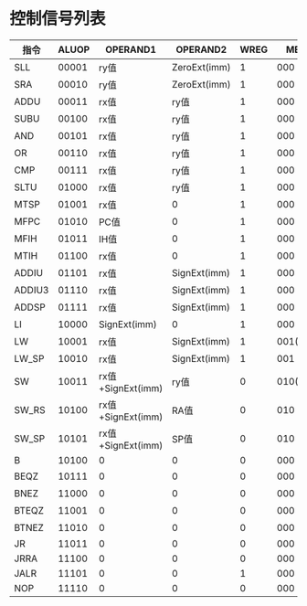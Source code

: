# 控制信号列表

| 指令   | ALUOP | OPERAND1          | OPERAND2     | WREG | MEMOP      | WD       | branchFlag |
|--------|-------|-------------------|--------------|------|------------|----------|------------|
| SLL    | 00001 | ry值              | ZeroExt(imm) | 1    | 000        | rx地址   | 0          |
| SRA    | 00010 | ry值              | ZeroExt(imm) | 1    | 000        | rx地址   | 0          |
| ADDU   | 00011 | rx值              | ry值         | 1    | 000        | rz地址   | 0          |
| SUBU   | 00100 | rx值              | ry值         | 1    | 000        | rz地址   | 0          |
| AND    | 00101 | rx值              | ry值         | 1    | 000        | rx地址   | 0          |
| OR     | 00110 | rx值              | ry值         | 1    | 000        | rx地址   | 0          |
| CMP    | 00111 | rx值              | ry值         | 1    | 000        | 1010(T)  | 0          |
| SLTU   | 01000 | rx值              | ry值         | 1    | 000        | 1010     | 0          |
| MTSP   | 01001 | rx值              | 0            | 1    | 000        | 1000(SP) | 0          |
| MFPC   | 01010 | PC值              | 0            | 1    | 000        | rx地址   | 0          |
| MFIH   | 01011 | IH值              | 0            | 1    | 000        | rx地址   | 0          |
| MTIH   | 01100 | rx值              | 0            | 1    | 000        | 1011(IH) | 0          |
| ADDIU  | 01101 | rx值              | SignExt(imm) | 1    | 000        | rx地址   | 0          |
| ADDIU3 | 01110 | rx值              | SignExt(imm) | 1    | 000        | ry地址   | 0          |
| ADDSP  | 01111 | rx值              | SignExt(imm) | 1    | 000        | 1000(SP) | 0          |
| LI     | 10000 | SignExt(imm)      | 0            | 1    | 000        | rx地址   | 0          |
| LW     | 10001 | rx值              | SignExt(imm) | 1    | 001(READ)  | ry地址   | 0          |
| LW_SP  | 10010 | rx值              | SignExt(imm) | 1    | 001        | rx地址   | 0          |
| SW     | 10011 | rx值+SignExt(imm) | ry值         | 0    | 010(WRITE) | -        | 0          |
| SW_RS  | 10100 | rx值+SignExt(imm) | RA值         | 0    | 010        | -        | 0          |
| SW_SP  | 10101 | rx值+SignExt(imm) | SP值         | 0    | 010        | -        | 0          |
| B      | 10100 | 0                 | 0            | 0    | 000        | -        | 1          |
| BEQZ   | 10111 | 0                 | 0            | 0    | 000        | -        | 1(条件)    |
| BNEZ   | 11000 | 0                 | 0            | 0    | 000        | -        | 1(条件)    |
| BTEQZ  | 11001 | 0                 | 0            | 0    | 000        | -        | 1(条件)    |
| BTNEZ  | 11010 | 0                 | 0            | 0    | 000        | -        | 1(条件)    |
| JR     | 11011 | 0                 | 0            | 0    | 000        | -        | 1          |
| JRRA   | 11100 | 0                 | 0            | 0    | 000        | -        | 1          |
| JALR   | 11101 | 0                 | 0            | 1    | 000        | 1001(RA) | 1          |
| NOP    | 11110 | 0                 | 0            | 0    | 000        | -        | 0          |